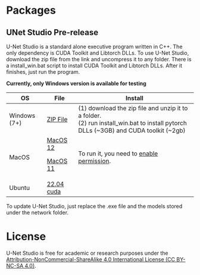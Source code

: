 
# Packages

## UNet Studio Pre-release

U-Net Studio is a standard alone executive program written in C++. The only dependency is CUDA Toolkit and Libtorch DLLs. To use U-Net Studio, download the zip file from the link and uncompress it to any folder. There is a install_win.bat script to install CUDA Toolkit and Libtorch DLLs. After it finishes, just run the program.

**Currently, only Windows version is available for testing**

| OS      | File     | Install      |
|---------|----------|-----------|
|  Windows (7+)  |  [ZIP File](https://github.com/frankyeh/UNet-Studio/releases/download/2023.04.17/unet_studio_win.zip) | (1) download the zip file and unzip it to a folder. <br> (2) run install_win.bat to install pytorch DLLs (~3GB) and CUDA toolkit (~2gb)|
|  MacOS | [MacOS 12](https://github.com/frankyeh/UNet-Studio/releases/download/2023.04.17/unet_studio_macos-12.zip) <p>[MacOS 11](https://github.com/frankyeh/UNet-Studio/releases/download/2023.04.17/unet_studio_macos-11.zip) | To run it, you need to [enable permission](http://mac-how-to.wonderhowto.com/how-to/open-third-party-apps-from-unidentified-developers-mac-os-x-0158095/). |
|  Ubuntu | [22.04 cuda](https://github.com/frankyeh/UNet-Studio/releases/download/2023.04.17/unet_studio_ubuntu2204.zip) |  |



To update U-Net Studio, just replace the .exe file and the models stored under the network folder.

# License

U-Net Studio is free for academic or research purposes under the [Attribution-NonCommercial-ShareAlike 4.0 International License (CC BY-NC-SA 4.0)](https://creativecommons.org/licenses/by-nc-sa/4.0/legalcode). 

